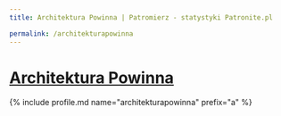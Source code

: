 ```yaml
---
title: Architektura Powinna | Patromierz - statystyki Patronite.pl

permalink: /architekturapowinna
---
```


# [Architektura Powinna](https://patronite.pl/architekturapowinna)

{% include profile.md name="architekturapowinna" prefix="a" %}
